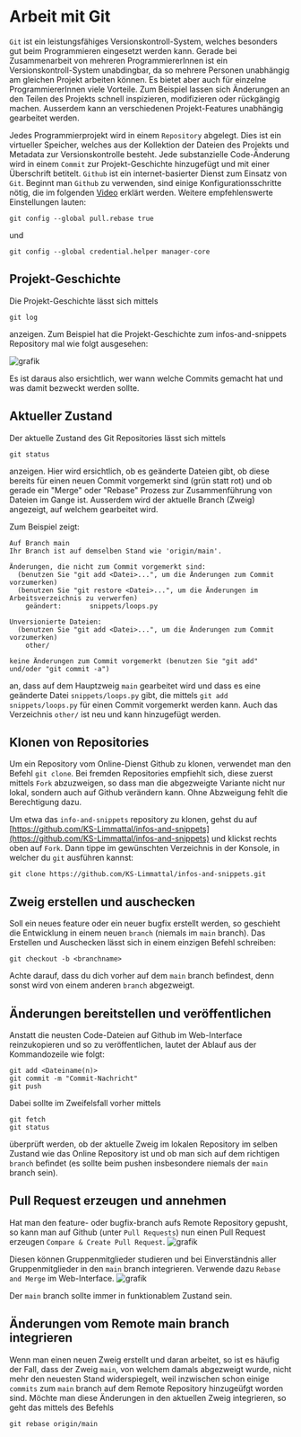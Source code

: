 # Arbeit mit Git

`Git` ist ein leistungsfähiges Versionskontroll-System, welches besonders gut beim Programmieren eingesetzt werden kann.
Gerade bei Zusammenarbeit von mehreren ProgrammiererInnen ist ein Versionskontroll-System unabdingbar, da so mehrere Personen
unabhängig am gleichen Projekt arbeiten können. Es bietet aber auch für einzelne ProgrammiererInnen viele Vorteile. 
Zum Beispiel lassen sich Änderungen an den Teilen des Projekts schnell inspizieren, modifizieren oder rückgängig machen.
Ausserdem kann an verschiedenen Projekt-Features unabhängig gearbeitet werden.

Jedes Programmierprojekt wird in einem `Repository` abgelegt. Dies ist ein virtueller Speicher, welches aus der Kollektion 
der Dateien des Projekts und Metadata zur Versionskontrolle besteht. Jede substanzielle Code-Änderung 
wird in einem `Commit` zur Projekt-Geschichte hinzugefügt und mit einer Überschrift betitelt.
`Github` ist ein internet-basierter Dienst zum Einsatz von `Git`. Beginnt man `Github` zu verwenden, sind einige Konfigurationsschritte nötig,
die im folgenden [Video](https://www.youtube.com/watch?v=kHkQnuYzwoo) erklärt werden. Weitere empfehlenswerte Einstellungen lauten:
```
git config --global pull.rebase true
```
und

```
git config --global credential.helper manager-core
```

## Projekt-Geschichte

Die Projekt-Geschichte lässt sich mittels 
```
git log
```
anzeigen. Zum Beispiel hat die Projekt-Geschichte zum infos-and-snippets Repository mal wie folgt ausgesehen:

![grafik](https://user-images.githubusercontent.com/40485433/131213722-0036b625-5480-4bc8-9c74-214081c4cc6d.png)

Es ist daraus also ersichtlich, wer wann welche Commits gemacht hat und was damit bezweckt werden sollte.

## Aktueller Zustand

Der aktuelle Zustand des Git Repositories lässt sich mittels
```
git status
```
anzeigen. Hier wird ersichtlich, ob es geänderte Dateien gibt, ob diese bereits für einen neuen Commit vorgemerkt sind (grün statt rot) und ob gerade ein
"Merge" oder "Rebase" Prozess zur Zusammenführung von Dateien im Gange ist. Ausserdem wird der aktuelle Branch (Zweig) angezeigt, auf welchem gearbeitet wird.

Zum Beispiel zeigt:
```
Auf Branch main
Ihr Branch ist auf demselben Stand wie 'origin/main'.

Änderungen, die nicht zum Commit vorgemerkt sind:
  (benutzen Sie "git add <Datei>...", um die Änderungen zum Commit vorzumerken)
  (benutzen Sie "git restore <Datei>...", um die Änderungen im Arbeitsverzeichnis zu verwerfen)
	geändert:       snippets/loops.py

Unversionierte Dateien:
  (benutzen Sie "git add <Datei>...", um die Änderungen zum Commit vorzumerken)
	other/

keine Änderungen zum Commit vorgemerkt (benutzen Sie "git add" und/oder "git commit -a")
```
an, dass auf dem Hauptzweig `main` gearbeitet wird und dass es eine geänderte Datei `snippets/loops.py` gibt, die mittels `git add snippets/loops.py` 
für einen Commit vorgemerkt werden kann. Auch das Verzeichnis `other/` ist neu und kann hinzugefügt werden.

## Klonen von Repositories

Um ein Repository vom Online-Dienst Github zu klonen, verwendet man den Befehl `git clone`. Bei fremden Repositories empfiehlt sich, diese zuerst 
mittels `Fork` abzuzweigen, so dass man die abgezweigte Variante nicht nur lokal, sondern auch auf Github verändern kann. Ohne Abzweigung 
fehlt die Berechtigung dazu. 

Um etwa das `info-and-snippets` repository zu klonen, gehst du auf [https://github.com/KS-Limmattal/infos-and-snippets](https://github.com/KS-Limmattal/infos-and-snippets)
und klickst rechts oben auf `Fork`. 
Dann tippe im gewünschten Verzeichnis in der Konsole, in welcher du `git` ausführen kannst:
```
git clone https://github.com/KS-Limmattal/infos-and-snippets.git
```
## Zweig erstellen und auschecken

Soll ein neues feature oder ein neuer bugfix erstellt werden, so geschieht die Entwicklung in einem neuen `branch` (niemals im `main` branch).
Das Erstellen und Auschecken lässt sich in einem einzigen Befehl schreiben:

```
git checkout -b <branchname>
```
Achte darauf, dass du dich vorher auf dem `main` branch befindest, denn sonst wird von einem anderen `branch` abgezweigt.

## Änderungen bereitstellen und veröffentlichen

Anstatt die neusten Code-Dateien auf Github im Web-Interface reinzukopieren und so zu veröffentlichen, lautet der Ablauf aus der Kommandozeile wie folgt:

```
git add <Dateiname(n)>
git commit -m "Commit-Nachricht"
git push
```
Dabei sollte im Zweifelsfall vorher mittels
```
git fetch
git status
```
überprüft werden, ob der aktuelle Zweig im lokalen Repository im selben Zustand wie das Online Repository ist und ob man sich auf dem richtigen `branch` befindet (es sollte beim pushen insbesondere niemals der `main` branch sein).

## Pull Request erzeugen und annehmen

Hat man den feature- oder bugfix-branch aufs Remote Repository gepusht, so kann man auf Github (unter `Pull Requests`) nun einen Pull Request erzeugen `Compare & Create Pull Request`. 
![grafik](https://user-images.githubusercontent.com/40485433/159671390-9dabd717-49bf-43c5-86ad-33fb27d51492.png)

Diesen können Gruppenmitglieder studieren und bei Einverständnis aller Gruppenmitglieder in den `main` branch integrieren. Verwende dazu `Rebase and Merge` im Web-Interface. 
![grafik](https://user-images.githubusercontent.com/40485433/159671525-ea510302-58a0-461d-a59b-f33b7ad6c45e.png)

Der `main` branch sollte immer in funktionablem Zustand sein. 

## Änderungen vom Remote main branch integrieren

Wenn man einen neuen Zweig erstellt und daran arbeitet, so ist es häufig der Fall, dass der Zweig `main`, von welchem damals abgezweigt wurde, nicht mehr den neuesten Stand widerspiegelt, weil inzwischen schon einige `commits` zum `main` branch auf dem Remote Repository hinzugeüfgt worden sind. Möchte man diese Änderungen in den aktuellen Zweig integrieren, so geht das mittels des Befehls

```
git rebase origin/main
```
